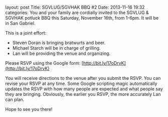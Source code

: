 layout: post
Title: SGVLUG/SGVHAK BBQ #2
Date: 2013-11-16 19:32
categories: 
You and your family are cordially invited to the SGVLUG & SGVHAK potluck BBQ this Saturday, November 16th, from 1-6pm.  It will be in San Gabriel.

This is a joint effort:
+ Steven Doran is bringing bratwurts and beer.
+ Michael Starch will be in charge of grilling.
+ Lan will be providing the venue and organizing.

Please RSVP using the Google form: [http://bit.ly/17oDrvK](http://bit.ly/17oDrvK)

You will receive directions to the venue after you submit the RSVP.  You can revise your RSVP at any time.  Some Google scripting magic automatically updates the RSVP with how many people are expected and what people say they are bringing.
Obviously, the earlier you RSVP, the more accurately Lan can plan.

Hope to see you there!
